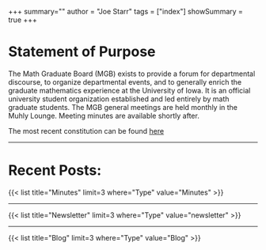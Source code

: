 +++
summary=""
author = "Joe Starr"
tags = ["index"]
showSummary = true
+++



# Statement of Purpose

The Math Graduate Board (MGB) exists to provide a forum for departmental discourse, to organize departmental events, and to generally enrich the graduate mathematics experience at the University of Iowa.  It is an official university student organization established and led entirely by math graduate students.
The MGB general meetings are held monthly in the Muhly Lounge.  Meeting minutes are available shortly after.

The most recent constitution can be found [here](https://uiowa.campuslabs.com/engage/organization/math-graduate-board-mgb/documents/view/2305953)
<!--

See our calendar for upcoming GAUSS talks.  GAUSS is held weekly. In addition, for those involved in the Directed Reading Program, information and meetings regarding the program can be found here.

-->

---

# Recent Posts:


{{< list title="Minutes" limit=3 where="Type" value="Minutes" >}}

---

{{< list title="Newsletter" limit=3 where="Type" value="newsletter" >}}

<!--
---

 {{< list title="GAUSS" limit=2 where="Type" value="GAUSS" >}} -->

---

{{< list title="Blog" limit=3 where="Type" value="Blog" >}}